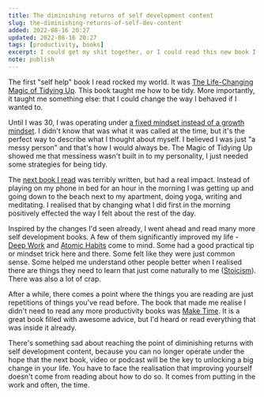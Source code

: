 ```yaml
---
title: The diminishing returns of self development content
slug: the-diminishing-returns-of-self-dev-content
added: 2022-08-16 20:27
updated: 2022-08-16 20:27
tags: [productivity, books]
excerpt: I could get my shit together, or I could read this new book I bought.
note: publish
---
```


The first "self help" book I read rocked my world. It was [The Life-Changing Magic of Tidying Up](https://www.goodreads.com/book/show/22318578-the-life-changing-magic-of-tidying-up). This book taught me how to be tidy. More importantly, it taught me something else: that I could change the way I behaved if I wanted to.

Until I was 30, I was operating under [a fixed mindset instead of a growth mindset](https://www.mindsethealth.com/matter/growth-vs-fixed-mindset). I didn't know that was what it was called at the time, but it's the perfect way to describe what I thought about myself. I believed I was just "a messy person" and that's how I would always be. The Magic of Tidying Up showed me that messiness wasn't built in to my personality, I just needed some strategies for being tidy.

The [next book I read](https://www.goodreads.com/book/show/17166225-the-miracle-morning) was terribly written, but had a real impact. Instead of playing on my phone in bed for an hour in the morning I was getting up and going down to the beach next to my apartment, doing yoga, writing and meditating. I realised that by changing what I did first in the morning positively effected the way I felt about the rest of the day.

Inspired by the changes I'd seen already, I went ahead and read many more self development books. A few of them significantly improved my life - [Deep Work](https://www.calnewport.com/books/deep-work/) and [Atomic Habits](https://jamesclear.com/atomic-habits) come to mind. Some had a good practical tip or mindset trick here and there. Some felt like they were just common sense. Some helped me understand other people better when I realised there are things they need to learn that just come naturally to me ([Stoicism](https://medium.com/stoicism-philosophy-as-a-way-of-life/how-the-stoic-mindset-is-the-key-to-success-in-life-daf24423ba1a)). There was also a lot of crap.

After a while, there comes a point where the things you are reading are just repetitions of things you've read before. The book that made me realise I didn't need to read any more productivity books was [Make Time](https://maketime.blog/). It is a great book filled with awesome advice, but I'd heard or read everything that was inside it already.

There's something sad about reaching the point of diminishing returns with self development content, because you can no longer operate under the hope that the next book, video or podcast will be the key to unlocking a big change in your life. You have to face the realisation that improving yourself doesn't come from reading about how to do so. It comes from putting in the work and often, the time.
